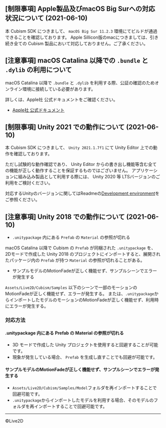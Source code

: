 ## [制限事項] Apple製品及びmacOS Big Surへの対応状況について (2021-06-10)
本 Cubism SDK につきまして、 `macOS Big Sur 11.2.3` 環境にてビルドが通過できることを確認しております。
Apple Sillicon版のmacにつきましては、引き続き全ての Cubism 製品において対応しておりません。ご了承ください。


## [注意事項] macOS Catalina 以降での `.bundle` と `.dylib` の利用について

macOS Catalina 以降で `.bundle` と `.dylib` を利用する際、公証の確認のためオンライン環境に接続している必要があります。

詳しくは、Apple社 公式ドキュメントをご確認ください。

* [Apple社 公式ドキュメント](https://developer.apple.com/documentation/security/notarizing_your_app_before_distribution)

## [制限事項] Unity 2021 での動作について (2021-06-10)

本 Cubism SDK につきまして、 `Unity 2021.1.7f1` にて Unity Editor 上での動作を確認しております。

ただし試験的な動作確認であり、 Unity Editor からの書き出し機能等含む全ての機能が正しく動作することを保証するものではございません。
アプリケーションに組み込み製品として利用する際には、 Unity 2020 等 LTSバージョンのご利用をご検討ください。

対応するUnityのバージョンに関してはReadmeの[Development environment](Readme.md#Development-environment)をご参照ください。

## [注意事項] Unity 2018 での動作について (2021-06-10)

* `.unitypackage` 内にある `Prefab` の `Material` の参照が切れる

macOS Catalina 以降で Cubism の `Prefab` が同梱された `.unitypackage` を、
2Dモードで作成した Unity 2018 のプロジェクトにインポートすると、展開されたパッケージ内の `Prefab` が持つ `Material` の参照が切れることがある。

* サンプルモデルのMotionFadeが正しく機能せず、サンプルシーンでエラーが発生する

`Assets/Live2D/Cubism/Samples` 以下のシーンで一部のモーションのMotionFadeが正しく機能せず、エラーが発生する。
または、`.unitypackage`からインポートしたモデルのモーションのMotionFadeが正しく機能せず、利用時にエラーが発生する。


### 対応方法

#### .unitypackage 内にある Prefab の Material の参照が切れる

* 3D モードで作成した Unity プロジェクトを使用すると回避することが可能です。
* 現象が発生している場合、 `Prefab` を生成し直すことでも回避が可能です。

#### サンプルモデルのMotionFadeが正しく機能せず、サンプルシーンでエラーが発生する

* `Assets/Live2D/Cubism/Samples/Model`フォルダを再インポートすることで回避可能です。
* `.unitypackage`からインポートしたモデルを利用する場合、そのモデルのフォルダを再インポートすることで回避可能です。

---

©Live2D
